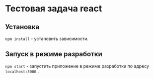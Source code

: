 # Тестовая задача react

## Установка

`npm install` - установить зависимости.

## Запуск в режиме разработки

`npm start` - запустить приложение в режиме разработки по адресу `localhost:3000` .
